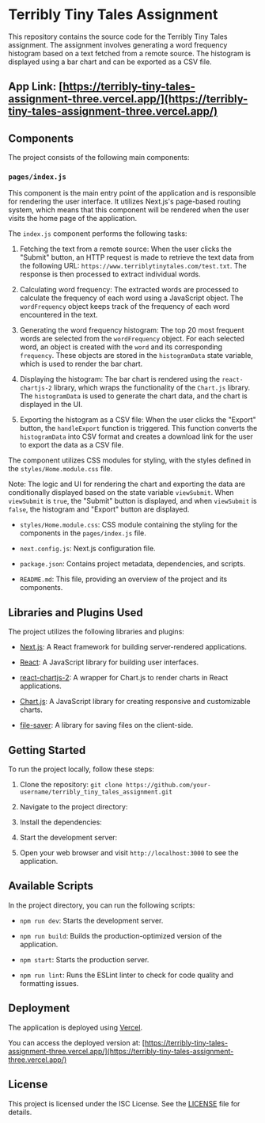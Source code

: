 # Terribly Tiny Tales Assignment

This repository contains the source code for the Terribly Tiny Tales assignment. The assignment involves generating a word frequency histogram based on a text fetched from a remote source. The histogram is displayed using a bar chart and can be exported as a CSV file.
## App Link: [https://terribly-tiny-tales-assignment-three.vercel.app/](https://terribly-tiny-tales-assignment-three.vercel.app/)

## Components

The project consists of the following main components:

### `pages/index.js`

This component is the main entry point of the application and is responsible for rendering the user interface. It utilizes Next.js's page-based routing system, which means that this component will be rendered when the user visits the home page of the application.

The `index.js` component performs the following tasks:

1. Fetching the text from a remote source: When the user clicks the "Submit" button, an HTTP request is made to retrieve the text data from the following URL: `https://www.terriblytinytales.com/test.txt`. The response is then processed to extract individual words.

2. Calculating word frequency: The extracted words are processed to calculate the frequency of each word using a JavaScript object. The `wordFrequency` object keeps track of the frequency of each word encountered in the text.

3. Generating the word frequency histogram: The top 20 most frequent words are selected from the `wordFrequency` object. For each selected word, an object is created with the `word` and its corresponding `frequency`. These objects are stored in the `histogramData` state variable, which is used to render the bar chart.

4. Displaying the histogram: The bar chart is rendered using the `react-chartjs-2` library, which wraps the functionality of the `Chart.js` library. The `histogramData` is used to generate the chart data, and the chart is displayed in the UI.

5. Exporting the histogram as a CSV file: When the user clicks the "Export" button, the `handleExport` function is triggered. This function converts the `histogramData` into CSV format and creates a download link for the user to export the data as a CSV file.

The component utilizes CSS modules for styling, with the styles defined in the `styles/Home.module.css` file.

Note: The logic and UI for rendering the chart and exporting the data are conditionally displayed based on the state variable `viewSubmit`. When `viewSubmit` is `true`, the "Submit" button is displayed, and when `viewSubmit` is `false`, the histogram and "Export" button are displayed.



- `styles/Home.module.css`: CSS module containing the styling for the components in the `pages/index.js` file.

- `next.config.js`: Next.js configuration file.

- `package.json`: Contains project metadata, dependencies, and scripts.

- `README.md`: This file, providing an overview of the project and its components.

## Libraries and Plugins Used

The project utilizes the following libraries and plugins:

- [Next.js](https://nextjs.org/): A React framework for building server-rendered applications.

- [React](https://reactjs.org/): A JavaScript library for building user interfaces.

- [react-chartjs-2](https://www.npmjs.com/package/react-chartjs-2): A wrapper for Chart.js to render charts in React applications.

- [Chart.js](https://www.chartjs.org/): A JavaScript library for creating responsive and customizable charts.

- [file-saver](https://www.npmjs.com/package/file-saver): A library for saving files on the client-side.

## Getting Started

To run the project locally, follow these steps:

1. Clone the repository:
`git clone https://github.com/your-username/terribly_tiny_tales_assignment.git`

2. Navigate to the project directory:

3. Install the dependencies:

4. Start the development server:

5. Open your web browser and visit `http://localhost:3000` to see the application.

## Available Scripts

In the project directory, you can run the following scripts:

- `npm run dev`: Starts the development server.

- `npm run build`: Builds the production-optimized version of the application.

- `npm start`: Starts the production server.

- `npm run lint`: Runs the ESLint linter to check for code quality and formatting issues.


## Deployment
The application is deployed using [Vercel](https://vercel.com).

You can access the deployed version at: [https://terribly-tiny-tales-assignment-three.vercel.app/](https://terribly-tiny-tales-assignment-three.vercel.app/)

## License

This project is licensed under the ISC License. See the [LICENSE](LICENSE) file for details.




